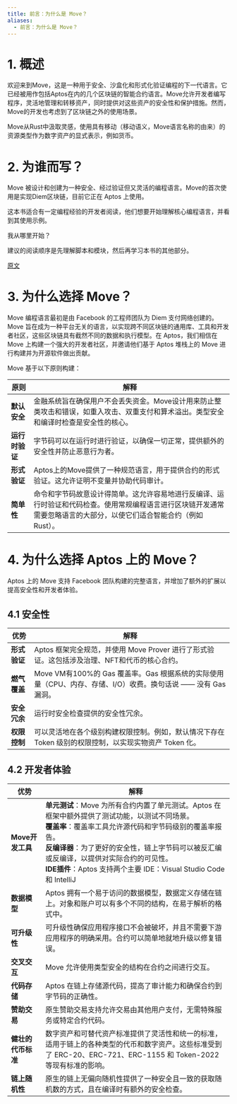 ```yaml
---
title: 前言：为什么是 Move？
aliases:
  - 前言：为什么是 Move？
---
```

# 1. 概述
欢迎来到Move，这是一种用于安全、沙盒化和形式化验证编程的下一代语言。它已经被用作包括Aptos在内的几个区块链的智能合约语言。Move允许开发者编写程序，灵活地管理和转移资产，同时提供对这些资产的安全性和保护措施。然而，Move的开发也考虑到了区块链之外的使用场景。

Move从Rust中汲取灵感，使用具有移动（移动语义，Move语言名称的由来）的资源类型作为数字资产的显式表示，例如货币。

# 2. 为谁而写？

Move 被设计和创建为一种安全、经过验证但又灵活的编程语言。Move的首次使用是实现Diem区块链，目前它正在 Aptos 上使用。

这本书适合有一定编程经验的开发者阅读，他们想要开始理解核心编程语言，并看到其使用示例。

我从哪里开始？

建议的阅读顺序是先理解脚本和模块，然后再学习本书的其他部分。

[原文](https://aptos.dev/en/build/)


# 3. 为什么选择 Move？

Move 编程语言最初是由 Facebook 的工程师团队为 Diem 支付网络创建的。Move 旨在成为一种平台无关的语言，以实现跨不同区块链的通用库、工具和开发者社区，这些区块链具有截然不同的数据和执行模型。在 Aptos，我们相信在 Move 上构建一个强大的开发者社区，并邀请他们基于 Aptos 堆栈上的 Move 进行构建并为开源软件做出贡献。

Move 基于以下原则构建：

| **原则**    | **解释**                                                                               |
| --------- | ------------------------------------------------------------------------------------ |
| **默认安全**  | 金融系统旨在确保用户不会丢失资金。Move设计用来防止整类攻击和错误，如重入攻击、双重支付和算术溢出。类型安全和编译时检查是安全性的核心。                |
| **运行时验证** | 字节码可以在运行时进行验证，以确保一切正常，提供额外的安全性并防止恶意行为者。                                              |
| **形式验证**  | Aptos上的Move提供了一种规范语言，用于提供合约的形式验证。这允许证明不变量并协助代码审计。                                    |
| **简单性**   | 命令和字节码故意设计得简单。这允许容易地进行反编译、运行时验证和代码检查。使用常规编程语言进行区块链开发通常需要忽略语言的大部分，以使它们适合智能合约（例如Rust）。 |

# 4. 为什么选择 Aptos 上的 Move？

Aptos 上的 Move 支持 Facebook 团队构建的完整语言，并增加了额外的扩展以提高安全性和开发者体验。

## 4.1 安全性

| **优势**   | **解释**                                                                   |
| -------- | ------------------------------------------------------------------------ |
| **形式验证** | Aptos 框架完全规范，并使用 Move Prover 进行了形式验证。这包括涉及治理、NFT和代币的核心合约。                |
| **燃气覆盖** | Move VM有100%的 Gas 覆盖率。Gas 根据系统的实际使用量（CPU、内存、存储、I/O）收费。换句话说 —— 没有 Gas 漏洞。 |
| **安全冗余** | 运行时安全检查提供的安全性冗余。                                                         |
| **权限控制** | 可以灵活地在各个级别构建权限控制。例如，默认情况下存在 Token 级别的权限控制，以实现实物资产 Token 化。               |

## 4.2 开发者体验

| **优势**       | **解释**                                                                                                                                                                                                       |
| ------------ | ------------------------------------------------------------------------------------------------------------------------------------------------------------------------------------------------------------ |
| **Move开发工具** | **单元测试**：Move 为所有合约内置了单元测试。Aptos 在框架中额外提供了测试功能，以测试不同场景。<br> **覆盖率**：覆盖率工具允许源代码和字节码级别的覆盖率报告。 <br>**反编译器**：为了更好的安全性，链上字节码可以被反汇编或反编译，以提供对实际合约的可见性。 <br>**IDE插件**：Aptos 支持两个主要 IDE：Visual Studio Code 和 IntelliJ |
| **数据模型**     | Aptos 拥有一个易于访问的数据模型，数据定义存储在链上。对象和账户可以有多个不同的结构，在易于解析的格式中。                                                                                                                                                     |
| **可升级性**     | 可升级性确保应用程序接口不会被破坏，并且不需要下游应用程序的明确采用。合约可以简单地就地升级以修复错误。                                                                                                                                                         |
| **交叉交互**     | Move 允许使用类型安全的结构在合约之间进行交互。                                                                                                                                                                                   |
| **代码存储**     | Aptos 在链上存储源代码，提高了审计能力和确保合约到字节码的正确性。                                                                                                                                                                         |
| **赞助交易**     | 原生赞助交易支持允许交易由其他用户支付，无需特殊服务或特定合约代码。                                                                                                                                                                           |
| **健壮的代币标准**  | 数字资产和可替代资产标准提供了灵活性和统一的标准，适用于链上的各种类型的代币和数字资产。这些标准受到了 ERC-20、ERC-721、ERC-1155 和 Token-2022 等现有标准的影响。                                                                                                           |
| **链上随机性**    | 原生的链上无偏向随机性提供了一种安全且一致的获取随机数的方式，且在编译时有额外的安全检查。                                                                                                                                                                |


